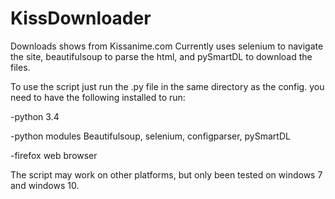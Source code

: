# KissDownloader
Downloads shows from Kissanime.com
Currently uses selenium to navigate the site, 
beautifulsoup to parse the html,
and pySmartDL to download the files.

To use the script just run the .py file in the same directory as the config.
you need to have the following installed to run:


-python 3.4

-python modules Beautifulsoup, selenium, configparser, pySmartDL

-firefox web browser


The script may work on other platforms, but only been tested on windows 7 and windows 10.
